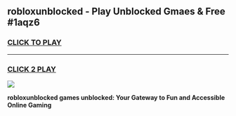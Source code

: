
## robloxunblocked - Play Unblocked Gmaes & Free #1aqz6
<h3>
<a href="https://news.freeplayer.one?title=robloxunblocked&ref=24F">CLICK TO PLAY</a></h3>
<hr>

<h3>
<a href="https://news.freeplayer.one?title=robloxunblocked&ref=24F">CLICK 2 PLAY</a>
  
</h3>

<a href="https://news.freeplayer.one?title=robloxunblocked&ref=24F/"><img src="https://clearcache.store/games.png"></a>


**robloxunblocked games unblocked: Your Gateway to Fun and Accessible Online Gaming**
